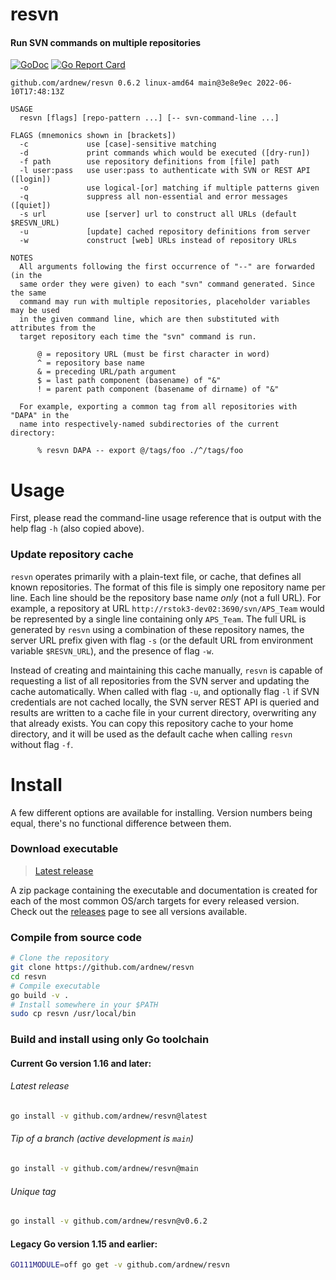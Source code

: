 [docimg]:https://godoc.org/github.com/ardnew/resvn?status.svg
[docurl]:https://godoc.org/github.com/ardnew/resvn
[repimg]:https://goreportcard.com/badge/github.com/ardnew/resvn
[repurl]:https://goreportcard.com/report/github.com/ardnew/resvn

# resvn
#### Run SVN commands on multiple repositories

[![GoDoc][docimg]][docurl] [![Go Report Card][repimg]][repurl]

```
github.com/ardnew/resvn 0.6.2 linux-amd64 main@3e8e9ec 2022-06-10T17:48:13Z

USAGE
  resvn [flags] [repo-pattern ...] [-- svn-command-line ...]

FLAGS (mnemonics shown in [brackets])
  -c             use [case]-sensitive matching
  -d             print commands which would be executed ([dry-run])
  -f path        use repository definitions from [file] path
  -l user:pass   use user:pass to authenticate with SVN or REST API ([login])
  -o             use logical-[or] matching if multiple patterns given
  -q             suppress all non-essential and error messages ([quiet])
  -s url         use [server] url to construct all URLs (default $RESVN_URL)
  -u             [update] cached repository definitions from server
  -w             construct [web] URLs instead of repository URLs

NOTES
  All arguments following the first occurrence of "--" are forwarded (in the
  same order they were given) to each "svn" command generated. Since the same
  command may run with multiple repositories, placeholder variables may be used
  in the given command line, which are then substituted with attributes from the
  target repository each time the "svn" command is run.

      @ = repository URL (must be first character in word)
      ^ = repository base name
      & = preceding URL/path argument
      $ = last path component (basename) of "&"
      ! = parent path component (basename of dirname) of "&"

  For example, exporting a common tag from all repositories with "DAPA" in the
  name into respectively-named subdirectories of the current directory:

      % resvn DAPA -- export @/tags/foo ./^/tags/foo
```

# Usage

First, please read the command-line usage reference that is output with the help flag `-h` (also copied above).

### Update repository cache

`resvn` operates primarily with a plain-text file, or cache, that defines all known repositories. The format of this file is simply one repository name per line. Each line should be the repository base name *only* (not a full URL). For example, a repository at URL `http://rstok3-dev02:3690/svn/APS_Team` would be represented by a single line containing only `APS_Team`. The full URL is generated by `resvn` using a combination of these repository names, the server URL prefix given with flag `-s` (or the default URL from environment variable `$RESVN_URL`), and the presence of flag `-w`.

Instead of creating and maintaining this cache manually, `resvn` is capable of requesting a list of all repositories from the SVN server and updating the cache automatically. When called with flag `-u`, and optionally flag `-l` if SVN credentials are not cached locally, the SVN server REST API is queried and results are written to a cache file in your current directory, overwriting any that already exists. You can copy this repository cache to your home directory, and it will be used as the default cache when calling `resvn` without flag `-f`.

# Install

A few different options are available for installing. Version numbers being equal, there's no functional difference between them.

### Download executable

> [Latest release](https://github.com/ardnew/resvn/releases/latest)

A zip package containing the executable and documentation is created for each of the most common OS/arch targets for every released version. Check out the [releases](https://github.com/ardnew/resvn/releases) page to see all versions available. 

### Compile from source code

```sh
# Clone the repository
git clone https://github.com/ardnew/resvn
cd resvn
# Compile executable
go build -v .
# Install somewhere in your $PATH
sudo cp resvn /usr/local/bin
```

### Build and install using only Go toolchain

#### Current Go version 1.16 and later:

###### Latest release
```sh
go install -v github.com/ardnew/resvn@latest
```

###### Tip of a branch (active development is `main`)
```sh
go install -v github.com/ardnew/resvn@main
```

###### Unique tag
```sh
go install -v github.com/ardnew/resvn@v0.6.2
```

#### Legacy Go version 1.15 and earlier:

```sh
GO111MODULE=off go get -v github.com/ardnew/resvn
```
